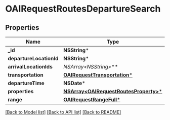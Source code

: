 # OAIRequestRoutesDepartureSearch

## Properties
Name | Type | Description | Notes
------------ | ------------- | ------------- | -------------
**_id** | **NSString*** |  | 
**departureLocationId** | **NSString*** |  | 
**arrivalLocationIds** | **NSArray&lt;NSString*&gt;*** |  | 
**transportation** | [**OAIRequestTransportation***](OAIRequestTransportation.md) |  | 
**departureTime** | **NSDate*** |  | 
**properties** | [**NSArray&lt;OAIRequestRoutesProperty&gt;***](OAIRequestRoutesProperty.md) |  | 
**range** | [**OAIRequestRangeFull***](OAIRequestRangeFull.md) |  | [optional] 

[[Back to Model list]](../README.md#documentation-for-models) [[Back to API list]](../README.md#documentation-for-api-endpoints) [[Back to README]](../README.md)



